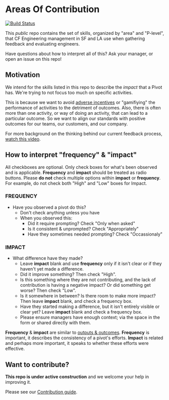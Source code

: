 # Areas Of Contribution

[![Build Status](https://travis-ci.org/pivotal-cf/areas-of-contribution.svg?branch=master)](https://travis-ci.org/pivotal-cf/areas-of-contribution)

This *public* repo contains the set of skills, organized by "area" and "P-level", that CF Engineering management in SF and LA use when gathering feedback and evaluating engineers.

Have questions about how to interpret all of this?  Ask your manager, or open an issue on this repo!

## Motivation

We intend for the skills listed in this repo to describe the *impact* that a Pivot has.  We're trying to not focus too much on specific activities.

This is because we want to avoid [adverse incentives](https://en.wikipedia.org/wiki/Perverse_incentive) or "gamifiying" the performance of activities to the detriment of outcomes.  Also, there is often more than one activity, or way of doing an activity, that can lead to a particular outcome.  So we want to align our standards with positive outcomes for our teams, our customers, and our company.

For more background on the thinking behind our current feedback process, [watch this video](https://sites.google.com/a/pivotal.io/cloud-foundry/resources/events-recordings/tech-talks/tt_feedback).

## How to interpret "frequency" & "impact"

All checkboxes are optional. Only check boxes for what's been observed and is applicable.
**Frequency** and **impact** should be treated as radio buttons. Please **do not** check multiple options within **impact** or **frequency**. For example, do not check both "High" and "Low" boxes for Impact.

### FREQUENCY

- Have you observed a pivot do this?
  - Don't check anything unless you have
  - When you observed this:
    - Did it require prompting? Check "Only when asked"
    - Is it consistent & unprompted? Check "Appropriately"
    - Have they sometimes needed prompting? Check "Occassionaly"

### IMPACT

- What difference have they made?
  - Leave **impact** blank and use **frequency** only if it isn't clear or if they haven't yet made a difference.
  - Did it improve something? Then check "High".
  - Is this something where they are not contributing, and the lack of contribution is having a negative impact? Or did something get worse? Then check "Low".
  - Is it somewhere in between?  Is there room to make more impact? Then leave **impact** blank, and check a frequency box.
  - Have they started making a difference, but it isn't entirely visible or clear yet? Leave **impact** blank and check a frequency box.
  - Please ensure managers have enough context; via the space in the form or shared directly with them.

**Frequency** & **impact** are similar to [outputs & outcomes](https://hbr.org/2012/11/its-not-just-semantics-managing-outcomes). **Frequency** is important, it describes the consistency of a pivot's efforts. **Impact** is related and perhaps more important, it speaks to whether these efforts were effective.

## Want to contribute?
**This repo is under active construction** and we welcome your help in improving
it.

Please see our [Contribution guide](CONTRIBUTING.md).
